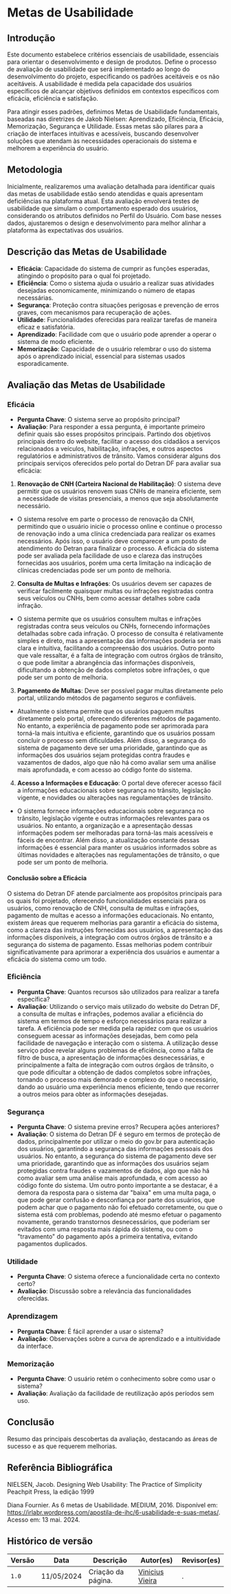 # Metas de Usabilidade

## Introdução

Este documento estabelece critérios essenciais de usabilidade, essenciais para orientar o desenvolvimento e design de produtos. Define o processo de avaliação de usabilidade que será implementado ao longo do desenvolvimento do projeto, especificando os padrões aceitáveis e os não aceitáveis. A usabilidade é medida pela capacidade dos usuários específicos de alcançar objetivos definidos em contextos específicos com eficácia, eficiência e satisfação.

Para atingir esses padrões, definimos Metas de Usabilidade fundamentais, baseadas nas diretrizes de Jakob Nielsen: Aprendizado, Eficiência, Eficácia, Memorização, Segurança e Utilidade. Essas metas são pilares para a criação de interfaces intuitivas e acessíveis, buscando desenvolver soluções que atendam às necessidades operacionais do sistema e melhorem a experiência do usuário.

## Metodologia

Inicialmente, realizaremos uma avaliação detalhada para identificar quais das metas de usabilidade estão sendo atendidas e quais apresentam deficiências na plataforma atual. Esta avaliação envolverá testes de usabilidade que simulam o comportamento esperado dos usuários, considerando os atributos definidos no Perfil do Usuário. Com base nesses dados, ajustaremos o design e desenvolvimento para melhor alinhar a plataforma às expectativas dos usuários.

## Descrição das Metas de Usabilidade

- **Eficácia**: Capacidade do sistema de cumprir as funções esperadas, atingindo o propósito para o qual foi projetado.
- **Eficiência**: Como o sistema ajuda o usuário a realizar suas atividades desejadas economicamente, minimizando o número de etapas necessárias.
- **Segurança**: Proteção contra situações perigosas e prevenção de erros graves, com mecanismos para recuperação de ações.
- **Utilidade**: Funcionalidades oferecidas para realizar tarefas de maneira eficaz e satisfatória.
- **Aprendizado**: Facilidade com que o usuário pode aprender a operar o sistema de modo eficiente.
- **Memorização**: Capacidade de o usuário relembrar o uso do sistema após o aprendizado inicial, essencial para sistemas usados esporadicamente.

## Avaliação das Metas de Usabilidade

### Eficácia
- **Pergunta Chave**: O sistema serve ao propósito principal?
- **Avaliação**: Para responder a essa pergunta, é importante primeiro definir quais são esses propósitos principais. Partindo dos objetivos principais dentro do website, facilitar o acesso dos cidadãos a serviços relacionados a veículos, habilitação, infrações, e outros aspectos regulatórios e administrativos de trânsito. Vamos considerar alguns dos principais serviços oferecidos pelo portal do Detran DF para avaliar sua eficácia:

1. **Renovação de CNH (Carteira Nacional de Habilitação)**: O sistema deve permitir que os usuários renovem suas CNHs de maneira eficiente, sem a necessidade de visitas presenciais, a menos que seja absolutamente necessário.
- O sistema resolve em parte o processo de renovação da CNH, permitindo que o usuário inicie o processo online e continue o processo de renovação indo a uma clínica credenciada para realizar os exames necessários. Após isso, o usuário deve comparecer a um posto de atendimento do Detran para finalizar o processo. A eficácia do sistema pode ser avaliada pela facilidade de uso e clareza das instruções fornecidas aos usuários, porém uma certa limitação na indicação de clínicas credenciadas pode ser um ponto de melhoria.

2. **Consulta de Multas e Infrações**: Os usuários devem ser capazes de verificar facilmente quaisquer multas ou infrações registradas contra seus veículos ou CNHs, bem como acessar detalhes sobre cada infração.
- O sistema permite que os usuários consultem multas e infrações registradas contra seus veículos ou CNHs, fornecendo informações detalhadas sobre cada infração. O processo de consulta é relativamente simples e direto, mas a apresentação das informações poderia ser mais clara e intuitiva, facilitando a compreensão dos usuários. Outro ponto que vale ressaltar, é a falta de integração com outros órgãos de trânsito, o que pode limitar a abrangência das informações disponíveis, dificultando a obtenção de dados completos sobre infrações, o que pode ser um ponto de melhoria.

3. **Pagamento de Multas**: Deve ser possível pagar multas diretamente pelo portal, utilizando métodos de pagamento seguros e confiáveis.
- Atualmente o sistema permite que os usuários paguem multas diretamente pelo portal, oferecendo diferentes métodos de pagamento. No entanto, a experiência de pagamento pode ser aprimorada para torná-la mais intuitiva e eficiente, garantindo que os usuários possam concluir o processo sem dificuldades. Além disso, a segurança do sistema de pagamento deve ser uma prioridade, garantindo que as informações dos usuários sejam protegidas contra fraudes e vazamentos de dados, algo que não há como avaliar sem uma análise mais aprofundada, e com acesso ao código fonte do sistema.

4. **Acesso a Informações e Educação**: O portal deve oferecer acesso fácil a informações educacionais sobre segurança no trânsito, legislação vigente, e novidades ou alterações nas regulamentações de trânsito.
- O sistema fornece informações educacionais sobre segurança no trânsito, legislação vigente e outras informações relevantes para os usuários. No entanto, a organização e a apresentação dessas informações podem ser melhoradas para torná-las mais acessíveis e fáceis de encontrar. Além disso, a atualização constante dessas informações é essencial para manter os usuários informados sobre as últimas novidades e alterações nas regulamentações de trânsito, o que pode ser um ponto de melhoria.

#### Conclusão sobre a Eficácia

O sistema do Detran DF atende parcialmente aos propósitos principais para os quais foi projetado, oferecendo funcionalidades essenciais para os usuários, como renovação de CNH, consulta de multas e infrações, pagamento de multas e acesso a informações educacionais. No entanto, existem áreas que requerem melhorias para garantir a eficácia do sistema, como a clareza das instruções fornecidas aos usuários, a apresentação das informações disponíveis, a integração com outros órgãos de trânsito e a segurança do sistema de pagamento. Essas melhorias podem contribuir significativamente para aprimorar a experiência dos usuários e aumentar a eficácia do sistema como um todo.

### Eficiência
- **Pergunta Chave**: Quantos recursos são utilizados para realizar a tarefa específica?
- **Avaliação**: Utilizando o serviço mais utilizado do website do Detran DF, a consulta de multas e infrações, podemos avaliar a eficiência do sistema em termos de tempo e esforço necessários para realizar a tarefa. A eficiência pode ser medida pela rapidez com que os usuários conseguem acessar as informações desejadas, bem como pela facilidade de navegação e interação com o sistema. A utilização desse serviço pdoe revelar alguns problemas de eficiência, como a falta de filtro de busca, a apresentação de informações desnecessárias, e principalmente a falta de integração com outros órgãos de trânsito, o que pode dificultar a obtenção de dados completos sobre infrações, tornando o processo mais demorado e complexo do que o necessário, dando ao usuário uma experiência menos eficiente, tendo que recorrer a outros meios para obter as informações desejadas.

### Segurança
- **Pergunta Chave**: O sistema previne erros? Recupera ações anteriores?
- **Avaliação**: O sistema do Detran DF é seguro em termos de proteção de dados, principalmente por utilizar o meio do gov.br para autenticação dos usuários, garantindo a segurança das informações pessoais dos usuários. No entanto, a segurança do sistema de pagamento deve ser uma prioridade, garantindo que as informações dos usuários sejam protegidas contra fraudes e vazamentos de dados, algo que não há como avaliar sem uma análise mais aprofundada, e com acesso ao código fonte do sistema. Um outro ponto importante a se destacar, é a demora da resposta para o sistema dar "baixa" em uma multa paga, o que pode gerar confusão e desconfiança por parte dos usuários, que podem achar que o pagamento não foi efetuado corretamente, ou que o sistema está com problemas, podendo até mesmo efetuar o pagamento novamente, gerando transtornos desnecessários, que poderiam ser evitados com uma resposta mais rápida do sistema, ou com o "travamento" do pagamento após a primeira tentativa, evitando pagamentos duplicados.

### Utilidade
- **Pergunta Chave**: O sistema oferece a funcionalidade certa no contexto certo?
- **Avaliação**: Discussão sobre a relevância das funcionalidades oferecidas.

### Aprendizagem
- **Pergunta Chave**: É fácil aprender a usar o sistema?
- **Avaliação**: Observações sobre a curva de aprendizado e a intuitividade da interface.

### Memorização
- **Pergunta Chave**: O usuário retém o conhecimento sobre como usar o sistema?
- **Avaliação**: Avaliação da facilidade de reutilização após períodos sem uso.

## Conclusão

Resumo das principais descobertas da avaliação, destacando as áreas de sucesso e as que requerem melhorias.

## Referência Bibliográfica

NIELSEN, Jacob. Designing Web Usability: The Practice of Simplicity Peachpit Press, la edição 1999

Diana Fournier. As 6 metas de Usabilidade. MEDIUM, 2016. Disponível em: https://irlabr.wordpress.com/apostila-de-ihc/6-usabilidade-e-suas-metas/. Acesso em: 13 mai. 2024.

## Histórico de versão

| Versão | Data       | Descrição                                 | Autor(es)                                                                                         | Revisor(es)                                    |
| ------ | ---------- | ----------------------------------------- | ------------------------------------------------------------------------------------------------- | ---------------------------------------------- |
| `1.0`  | 11/05/2024 | Criação da página. | [Vinicius Vieira](https://github.com/viniciusvieira00)| . |
